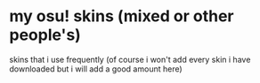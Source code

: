 # my osu! skins (mixed or other people's)
skins that i use frequently (of course i won't add every skin i have downloaded but i will add a good amount here)
